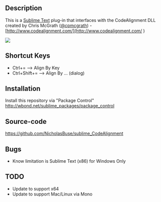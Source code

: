 Description
------------------

This is a [Sublime Text](http://www.sublimetext.com/ ) plug-in that interfaces with the CodeAlignment DLL created by Chris McGrath ([@cpmcgrath](https://twitter.com/cpmcgrath )) - [http://www.codealignment.com/](http://www.codealignment.com/ )

<img src="http://codealignment.com/Images/CodeAlignmentSublimeBanner.png" border="0"/>

Shortcut Keys
------------------

- Ctrl+=       --> Align By Key
- Ctrl+Shift+= --> Align By ... (dialog)

Installation
------------------

Install this repository via "Package Control" http://wbond.net/sublime_packages/package_control

Source-code
------------------

https://github.com/NicholasBuse/sublime_CodeAlignment

Bugs
------------------

- Know limitation is Sublime Text (x86) for Windows Only

TODO
------------------

- Update to support x64
- Update to support Mac/Linux via Mono
